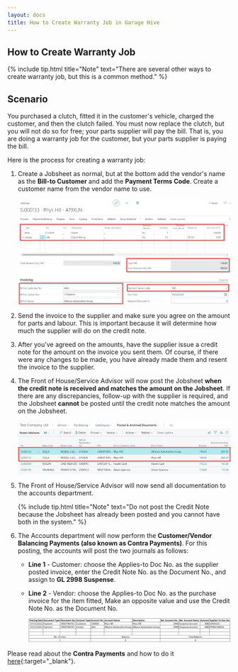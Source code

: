 ```yaml
---
layout: docs
title: How to Create Warranty Job in Garage Hive 
---
```


## How to Create Warranty Job

{% include tip.html title="Note" text="There are several other ways to create warranty job, but this is a common method." %}


## Scenario
You purchased a clutch, fitted it in the customer's vehicle, charged the customer, and then the clutch failed. You must now replace the clutch, but you will not do so for free; your parts supplier will pay the bill. That is, you are doing a warranty job for the customer, but your parts supplier is paying the bill.


Here is the process for creating a warranty job:
1. Create a Jobsheet as normal, but at the bottom add the vendor's name as the **Bill-to Customer** and add the **Payment Terms Code**. Create a customer name from the vendor name to use.

   ![](media/garagehive-job-warranty1.png)

2. Send the invoice to the supplier and make sure you agree on the amount for parts and labour. This is important because it will determine how much the supplier will do on the credit note.
3. After you've agreed on the amounts, have the supplier issue a credit note for the amount on the invoice you sent them. Of course, if there were any changes to be made, you have already made them and resent the invoice to the supplier.
4. The Front of House/Service Advisor will now post the Jobsheet **when the credit note is received and matches the amount on the Jobsheet**. If there are any discrepancies, follow-up with the supplier is required, and the Jobsheet **cannot** be posted until the credit note matches the amount on the Jobsheet.

   ![](media/garagehive-job-warranty2.png)

5. The Front of House/Service Advisor will now send all documentation to the accounts department.

   {% include tip.html title="Note" text="Do not post the Credit Note because the Jobsheet has already been posted and you cannot have both in the system." %}

6. The Accounts department will now perform the **Customer/Vendor Balancing Payments (also known as Contra Payments)**. For this posting, the accounts will post the two journals as follows:   
      - **Line 1** - Customer: choose the Applies-to Doc No. as the supplier posted invoice, enter the Credit Note No. as the Document No., and assign to **GL 2998 Suspense**.
      - **Line 2** - Vendor: choose the Applies-to Doc No. as the purchase invoice for the item fitted, Make an opposite value and use the Credit Note No. as the Document No.

         ![](media/garagehive-job-warranty3.png)

 Please read about the **Contra Payments** and how to do it [here](garagehive-contra-payment.html){:target="_blank"}.
